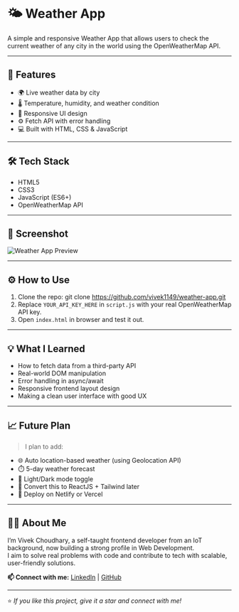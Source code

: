 # 🌤️ Weather App

A simple and responsive Weather App that allows users to check the current weather of any city in the world using the OpenWeatherMap API.

---

## 🚀 Features

- 🌍 Live weather data by city
- 🌡️ Temperature, humidity, and weather condition
- 📱 Responsive UI design
- ⚙️ Fetch API with error handling
- 💻 Built with HTML, CSS & JavaScript 

---

## 🛠️ Tech Stack

- HTML5
- CSS3
- JavaScript (ES6+)
- OpenWeatherMap API

---

## 📸 Screenshot

![Weather App Preview](https://via.placeholder.com/400x250.png?text=Weather+App+Preview)

---

## ⚙️ How to Use

1. Clone the repo:
git clone https://github.com/vivek1149/weather-app.git
2. Replace `YOUR_API_KEY_HERE` in `script.js` with your real OpenWeatherMap API key.
3. Open `index.html` in browser and test it out.

---

## 💡 What I Learned

- How to fetch data from a third-party API
- Real-world DOM manipulation
- Error handling in async/await
- Responsive frontend layout design
- Making a clean user interface with good UX

---

## 📈 Future Plan

> I plan to add:
- 🌐 Auto location-based weather (using Geolocation API)
- ⏱️ 5-day weather forecast
- 🌙 Light/Dark mode toggle
- 🔄 Convert this to ReactJS + Tailwind later
- 💾 Deploy on Netlify or Vercel

---

## 🙋‍♂️ About Me

I’m Vivek Choudhary, a self-taught frontend developer from an IoT background, now building a strong profile in Web Development.  
I aim to solve real problems with code and contribute to tech with scalable, user-friendly solutions.

**📫 Connect with me:** [LinkedIn](https://www.linkedin.com/in/yourprofile) | [GitHub](https://github.com/vivek1149)

---

⭐ *If you like this project, give it a star and connect with me!*
